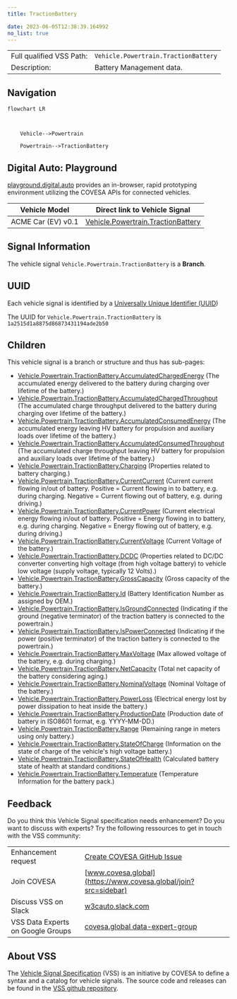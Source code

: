```yaml
---
title: TractionBattery

date: 2023-06-05T12:38:39.164992
no_list: true
---
```



| | |
|---|---|
| Full qualified VSS Path: | `Vehicle.Powertrain.TractionBattery` |
| Description: | Battery Management data. |

## Navigation

```mermaid
flowchart LR



    Vehicle-->Powertrain

    Powertrain-->TractionBattery

```


## Digital Auto: Playground

[playground.digital.auto](http://digital.auto) provides an in-browser, rapid prototyping environment utilizing the COVESA APIs for connected vehicles. 

| Vehicle Model | Direct link to Vehicle Signal |
|---|---|
| ACME Car (EV) v0.1 | [Vehicle.Powertrain.TractionBattery](https://digitalauto.netlify.app/model/STLWzk1WyqVVLbfymb4f/cvi/list/Vehicle.Powertrain.TractionBattery/) |


## Signal Information




The vehicle signal `Vehicle.Powertrain.TractionBattery` is a **Branch**.





## UUID

Each vehicle signal is identified by a [Universally Unique Identifier (UUID](https://en.wikipedia.org/wiki/Universally_unique_identifier))

The UUID for `Vehicle.Powertrain.TractionBattery` is `1a2515d1a8875d86873431194ade2b50`

## Children

This vehicle signal is a branch or structure and thus has sub-pages:

- [Vehicle.Powertrain.TractionBattery.AccumulatedChargedEnergy](accumulatedchargedenergy/) (The accumulated energy delivered to the battery during charging over lifetime of the battery.)
- [Vehicle.Powertrain.TractionBattery.AccumulatedChargedThroughput](accumulatedchargedthroughput/) (The accumulated charge throughput delivered to the battery during charging over lifetime of the battery.)
- [Vehicle.Powertrain.TractionBattery.AccumulatedConsumedEnergy](accumulatedconsumedenergy/) (The accumulated energy leaving HV battery for propulsion and auxiliary loads over lifetime of the battery.)
- [Vehicle.Powertrain.TractionBattery.AccumulatedConsumedThroughput](accumulatedconsumedthroughput/) (The accumulated charge throughput leaving HV battery for propulsion and auxiliary loads over lifetime of the battery.)
- [Vehicle.Powertrain.TractionBattery.Charging](charging/) (Properties related to battery charging.)
- [Vehicle.Powertrain.TractionBattery.CurrentCurrent](currentcurrent/) (Current current flowing in/out of battery. Positive = Current flowing in to battery, e.g. during charging. Negative = Current flowing out of battery, e.g. during driving.)
- [Vehicle.Powertrain.TractionBattery.CurrentPower](currentpower/) (Current electrical energy flowing in/out of battery. Positive = Energy flowing in to battery, e.g. during charging. Negative = Energy flowing out of battery, e.g. during driving.)
- [Vehicle.Powertrain.TractionBattery.CurrentVoltage](currentvoltage/) (Current Voltage of the battery.)
- [Vehicle.Powertrain.TractionBattery.DCDC](dcdc/) (Properties related to DC/DC converter converting high voltage (from high voltage battery) to vehicle low voltage (supply voltage, typically 12 Volts).)
- [Vehicle.Powertrain.TractionBattery.GrossCapacity](grosscapacity/) (Gross capacity of the battery.)
- [Vehicle.Powertrain.TractionBattery.Id](id/) (Battery Identification Number as assigned by OEM.)
- [Vehicle.Powertrain.TractionBattery.IsGroundConnected](isgroundconnected/) (Indicating if the ground (negative terminator) of the traction battery is connected to the powertrain.)
- [Vehicle.Powertrain.TractionBattery.IsPowerConnected](ispowerconnected/) (Indicating if the power (positive terminator) of the traction battery is connected to the powertrain.)
- [Vehicle.Powertrain.TractionBattery.MaxVoltage](maxvoltage/) (Max allowed voltage of the battery, e.g. during charging.)
- [Vehicle.Powertrain.TractionBattery.NetCapacity](netcapacity/) (Total net capacity of the battery considering aging.)
- [Vehicle.Powertrain.TractionBattery.NominalVoltage](nominalvoltage/) (Nominal Voltage of the battery.)
- [Vehicle.Powertrain.TractionBattery.PowerLoss](powerloss/) (Electrical energy lost by power dissipation to heat inside the battery.)
- [Vehicle.Powertrain.TractionBattery.ProductionDate](productiondate/) (Production date of battery in ISO8601 format, e.g. YYYY-MM-DD.)
- [Vehicle.Powertrain.TractionBattery.Range](range/) (Remaining range in meters using only battery.)
- [Vehicle.Powertrain.TractionBattery.StateOfCharge](stateofcharge/) (Information on the state of charge of the vehicle's high voltage battery.)
- [Vehicle.Powertrain.TractionBattery.StateOfHealth](stateofhealth/) (Calculated battery state of health at standard conditions.)
- [Vehicle.Powertrain.TractionBattery.Temperature](temperature/) (Temperature Information for the battery pack.)


## Feedback

Do you think this Vehicle Signal specification needs enhancement? Do you want to discuss with experts? Try the following ressources to get in touch with the VSS community:

| | |
|---|---|
| Enhancement request | [Create COVESA GitHub Issue](https://github.com/COVESA/vehicle_signal_specification/issues/new?body=Please+describe+your+feedback&title=Signal+feedback+Vehicle.Powertrain.TractionBattery) |
| Join COVESA | [www.covesa.global](https://www.covesa.global/join?src=sidebar) |
| Discuss VSS on Slack | [w3cauto.slack.com](http://w3cauto.slack.com/) |
| VSS Data Experts on Google Groups | [covesa.global data-expert-group](https://groups.google.com/a/covesa.global/g/data-expert-group) |

## About VSS

The [Vehicle Signal Specification](https://covesa.github.io/vehicle_signal_specification/) (VSS)
is an initiative by COVESA to define a syntax and a catalog for vehicle signals.
The source code and releases can be found in the [VSS github repository](https://github.com/COVESA/vehicle_signal_specification).

